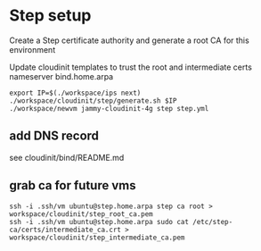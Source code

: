 # Step setup

Create a Step certificate authority and generate a root CA for this environment

Update cloudinit templates to trust the root and intermediate certs
nameserver bind.home.arpa

```
export IP=$(./workspace/ips next)
./workspace/cloudinit/step/generate.sh $IP
./workspace/newvm jammy-cloudinit-4g step step.yml
```

## add DNS record
see cloudinit/bind/README.md

## grab ca for future vms
```
ssh -i .ssh/vm ubuntu@step.home.arpa step ca root > workspace/cloudinit/step_root_ca.pem
ssh -i .ssh/vm ubuntu@step.home.arpa sudo cat /etc/step-ca/certs/intermediate_ca.crt > workspace/cloudinit/step_intermediate_ca.pem
```